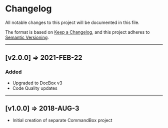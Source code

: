 # Changelog

All notable changes to this project will be documented in this file.

The format is based on [Keep a Changelog](https://keepachangelog.com/en/1.0.0/),
and this project adheres to [Semantic Versioning](https://semver.org/spec/v2.0.0.html).

----

## [v2.0.0] => 2021-FEB-22

### Added

* Upgraded to DocBox v3
* Code Quality updates

----

## [v1.0.0] => 2018-AUG-3

* Initial creation of separate CommandBox project

